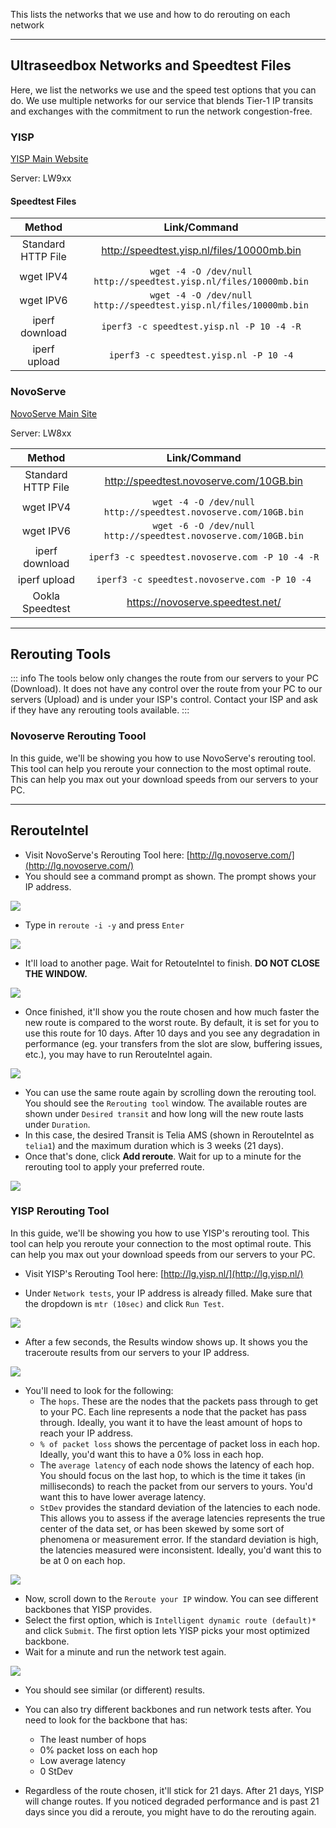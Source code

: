 This lists the networks that we use and how to do rerouting on each network

***

## Ultraseedbox Networks and Speedtest Files 

Here, we list the networks we use and the speed test options that you can do. We use multiple networks for our service that blends Tier-1 IP transits and exchanges with the commitment to run the network congestion-free.

### YISP

[YISP Main Website](https://yisp.nl/)

Server: LW9xx

#### Speedtest Files

| Method | Link/Command |
| :--: | :--: |
| Standard HTTP File | http://speedtest.yisp.nl/files/10000mb.bin |
| wget IPV4 | `wget -4 -O /dev/null http://speedtest.yisp.nl/files/10000mb.bin` |
| wget IPV6 | `wget -4 -O /dev/null http://speedtest.yisp.nl/files/10000mb.bin` |
| iperf download | `iperf3 -c speedtest.yisp.nl -P 10 -4 -R` |
| iperf upload | `iperf3 -c speedtest.yisp.nl -P 10 -4` |

### NovoServe

[NovoServe Main Site](https://www.novoserve.com/)

Server: LW8xx

| Method | Link/Command |
| :--: | :--: |
| Standard HTTP File | http://speedtest.novoserve.com/10GB.bin |
| wget IPV4 | `wget -4 -O /dev/null http://speedtest.novoserve.com/10GB.bin` |
| wget IPV6 | `wget -6 -O /dev/null http://speedtest.novoserve.com/10GB.bin` |
| iperf download | `iperf3 -c speedtest.novoserve.com -P 10 -4 -R` |
| iperf upload | `iperf3 -c speedtest.novoserve.com -P 10 -4` |
| Ookla Speedtest | https://novoserve.speedtest.net/ |

***

## Rerouting Tools

::: info
The tools below only changes the route from our servers to your PC (Download). It does not have any control over the route from your PC to our servers (Upload) and is under your ISP's control. Contact your ISP and ask if they have any rerouting tools available.
:::

### Novoserve Rerouting Toool

In this guide, we'll be showing you how to use NovoServe's rerouting tool. This tool can help you reroute your connection to the most optimal route. This can help you max out your download speeds from our servers to your PC.

***

## RerouteIntel

* Visit NovoServe's Rerouting Tool here: [http://lg.novoserve.com/](http://lg.novoserve.com/)
* You should see a command prompt as shown. The prompt shows your IP address.

![](https://docs.usbx.me/uploads/images/gallery/2020-06/image-1591003557442.png)

* Type in `reroute -i -y` and press `Enter`

![](https://docs.usbx.me/uploads/images/gallery/2020-06/image-1591002511213.png)

* It'll load to another page. Wait for RetouteIntel to finish. **DO NOT CLOSE THE WINDOW.**

![](https://docs.usbx.me/uploads/images/gallery/2020-06/image-1591003638039.png)

* Once finished, it'll show you the route chosen and how much faster the new route is compared to the worst route. By default, it is set for you to use this route for 10 days. After 10 days and you see any degradation in performance (eg. your transfers from the slot are slow, buffering issues, etc.), you may have to run RerouteIntel again.

![](https://docs.usbx.me/uploads/images/gallery/2020-06/image-1591004141500.png)

* You can use the same route again by scrolling down the rerouting tool. You should see the `Rerouting tool` window. The available routes are shown under `Desired transit` and how long will the new route lasts under `Duration`.
* In this case, the desired Transit is Telia AMS (shown in RerouteIntel as `telia1`) and the maximum duration which is 3 weeks (21 days).
* Once that's done, click **Add reroute**. Wait for up to a minute for the rerouting tool to apply your preferred route.

![](https://docs.usbx.me/uploads/images/gallery/2020-06/image-1591005137627.png)

### YISP Rerouting Tool

In this guide, we'll be showing you how to use YISP's rerouting tool. This tool can help you reroute your connection to the most optimal route. This can help you max out your download speeds from our servers to your PC.

* Visit YISP's Rerouting Tool here: [http://lg.yisp.nl/](http://lg.yisp.nl/)

* Under `Network tests`, your IP address is already filled. Make sure that the dropdown is `mtr (10sec)` and click `Run Test`.

![](https://docs.usbx.me/uploads/images/gallery/2020-06/image-1590999973681.png)

* After a few seconds, the Results window shows up. It shows you the traceroute results from our servers to your IP address.

![](https://docs.usbx.me/uploads/images/gallery/2020-06/image-1591000372163.png)

* You'll need to look for the following:
  * The `hops`. These are the nodes that the packets pass through to get to your PC. Each line represents a node that the packet has pass through. Ideally, you want it to have the least amount of hops to reach your IP address.
  * `% of packet loss` shows the percentage of packet loss in each hop. Ideally, you'd want this to have a 0% loss in each hop.
  * The `average latency` of each node shows the latency of each hop. You should focus on the last hop, to which is the time it takes (in milliseconds) to reach the packet from our servers to yours. You'd want this to have lower average latency.
  * `StDev` provides the standard deviation of the latencies to each node. This allows you to assess if the average latencies represents the true center of the data set, or has been skewed by some sort of phenomena or measurement error. If the standard deviation is high, the latencies measured were inconsistent. Ideally, you'd want this to be at 0 on each hop.

![](https://docs.usbx.me/uploads/images/gallery/2020-06/image-1591001124448.png)

* Now, scroll down to the `Reroute your IP` window. You can see different backbones that YISP provides.
* Select the first option, which is `Intelligent dynamic route (default)*` and click `Submit`. The first option lets YISP picks your most optimized backbone.
* Wait for a minute and run the network test again.

![](https://docs.usbx.me/uploads/images/gallery/2020-06/image-1591001656815.png)

* You should see similar (or different) results.
* You can also try different backbones and run network tests after. You need to look for the backbone that has:
  * The least number of hops
  * 0% packet loss on each hop
  * Low average latency
  * 0 StDev

* Regardless of the route chosen, it'll stick for 21 days. After 21 days, YISP will change routes. If you noticed degraded performance and is past 21 days since you did a reroute, you might have to do the rerouting again.